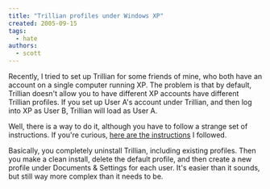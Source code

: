 ```yaml
---
title: "Trillian profiles under Windows XP"
created: 2005-09-15
tags: 
  - hate
authors: 
  - scott
---
```


Recently, I tried to set up Trillian for some friends of mine, who both have an account on a single computer running XP. The problem is that by default, Trillian doesn't allow you to have different XP accounts have different Trillian profiles. If you set up User A's account under Trillian, and then log into XP as User B, Trillian will load as User A.

Well, there is a way to do it, although you have to follow a strange set of instructions. If you're curious, [here are the instructions](http://trillian.cc/forums/showthread.php?s=cc1d54aa163d53e3d17f75f1f7d961ed&threadid=70449&highlight=profile#post569715) I followed.

Basically, you completely uninstall Trillian, including existing profiles. Then you make a clean install, delete the default profile, and then create a new profile under Documents & Settings for each user. It's easier than it sounds, but still way more complex than it needs to be.

